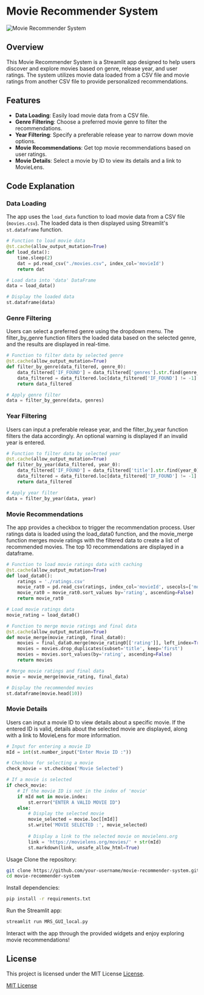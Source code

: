 # Movie Recommender System

![Movie Recommender System](https://i.redd.it/4fxxbm4opjd31.jpg)

## Overview

This Movie Recommender System is a Streamlit app designed to help users discover and explore movies based on genre, release year, and user ratings. The system utilizes movie data loaded from a CSV file and movie ratings from another CSV file to provide personalized recommendations.

## Features

- **Data Loading**: Easily load movie data from a CSV file.
- **Genre Filtering**: Choose a preferred movie genre to filter the recommendations.
- **Year Filtering**: Specify a preferable release year to narrow down movie options.
- **Movie Recommendations**: Get top movie recommendations based on user ratings.
- **Movie Details**: Select a movie by ID to view its details and a link to MovieLens.

## Code Explanation

### Data Loading

The app uses the `load_data` function to load movie data from a CSV file (`movies.csv`). The loaded data is then displayed using Streamlit's `st.dataframe` function.

```python
# Function to load movie data
@st.cache(allow_output_mutation=True)
def load_data():
    time.sleep(2)
    dat = pd.read_csv("./movies.csv", index_col='movieId')
    return dat

# Load data into 'data' DataFrame
data = load_data()

# Display the loaded data
st.dataframe(data)
```
### Genre Filtering
Users can select a preferred genre using the dropdown menu. The filter_by_genre function filters the loaded data based on the selected genre, and the results are displayed in real-time.

```python
# Function to filter data by selected genre
@st.cache(allow_output_mutation=True)
def filter_by_genre(data_filtered, genre_0):
    data_filtered['IF_FOUND'] = data_filtered['genres'].str.find(genre_0)
    data_filtered = data_filtered.loc[data_filtered['IF_FOUND'] != -1]
    return data_filtered

# Apply genre filter
data = filter_by_genre(data, genres)
```
### Year Filtering
Users can input a preferable release year, and the filter_by_year function filters the data accordingly. An optional warning is displayed if an invalid year is entered.
```python
# Function to filter data by selected year
@st.cache(allow_output_mutation=True)
def filter_by_year(data_filtered, year_0):
    data_filtered['IF_FOUND'] = data_filtered['title'].str.find(year_0)
    data_filtered = data_filtered.loc[data_filtered['IF_FOUND'] != -1]
    return data_filtered

# Apply year filter
data = filter_by_year(data, year)
```
### Movie Recommendations
The app provides a checkbox to trigger the recommendation process. User ratings data is loaded using the load_data0 function, and the movie_merge function merges movie ratings with the filtered data to create a list of recommended movies. The top 10 recommendations are displayed in a dataframe.

```python
# Function to load movie ratings data with caching
@st.cache(allow_output_mutation=True)
def load_data0():
    ratings = './ratings.csv'
    movie_rat0 = pd.read_csv(ratings, index_col='movieId', usecols=['movieId', 'rating'])
    movie_rat0 = movie_rat0.sort_values by='rating', ascending=False)
    return movie_rat0

# Load movie ratings data
movie_rating = load_data0()

# Function to merge movie ratings and final data
@st.cache(allow_output_mutation=True)
def movie_merge(movie_rating0, final_data0):
    movies = final_data0.merge(movie_rating0[['rating']], left_index=True, right_index=True)
    movies = movies.drop_duplicates(subset='title', keep='first')
    movies = movies.sort_values(by='rating', ascending=False)
    return movies

# Merge movie ratings and final data
movie = movie_merge(movie_rating, final_data)

# Display the recommended movies
st.dataframe(movie.head(10))
```
### Movie Details
Users can input a movie ID to view details about a specific movie. If the entered ID is valid, details about the selected movie are displayed, along with a link to MovieLens for more information.

```python
# Input for entering a movie ID
mId = int(st.number_input("Enter Movie ID :"))

# Checkbox for selecting a movie
check_movie = st.checkbox('Movie Selected')

# If a movie is selected
if check_movie:
    # If the movie ID is not in the index of 'movie'
    if mId not in movie.index:
        st.error("ENTER A VALID MOVIE ID")
    else:
        # Display the selected movie
        movie_selected = movie.loc[[mId]]
        st.write('MOVIE SELECTED :', movie_selected)
        
        # Display a link to the selected movie on movielens.org
        link = 'https://movielens.org/movies/' + str(mId)
        st.markdown(link, unsafe_allow_html=True)
```
Usage
Clone the repository:

```bash
git clone https://github.com/your-username/movie-recommender-system.git
cd movie-recommender-system
```
Install dependencies:
```bash
pip install -r requirements.txt
```
Run the Streamlit app:
```bash
streamlit run MRS_GUI_local.py
```
Interact with the app through the provided widgets and enjoy exploring movie recommendations!

## License

This project is licensed under the MIT License [License](https://github.com/John-Alex07/Medical_Diagnostic_Tool/blob/main/LICENSE).

[MIT License](https://opensource.org/licenses/MIT)


